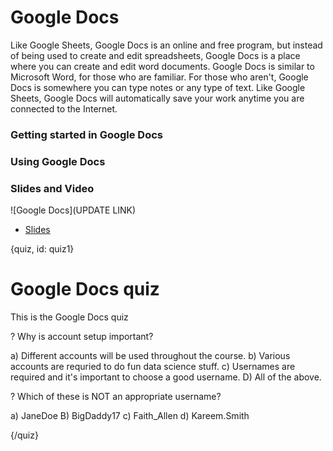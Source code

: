 # Google Docs

Like Google Sheets, Google Docs is an online and free program, but instead of being used to create and edit spreadsheets, Google Docs is a place where you can create and edit word documents. Google Docs is similar to Microsoft Word, for those who are familiar. For those who aren't, Google Docs is somewhere you can type notes or any type of text. Like Google Sheets, Google Docs will automatically save your work anytime you are connected to the Internet.  

### Getting started in Google Docs

### Using Google Docs


### Slides and Video

![Google Docs](UPDATE LINK)

* [Slides](https://docs.google.com/presentation/d/11y83FTHGr_sb2aNcM2nu6XHh2wnlSEbeeduJgPDH2Bw/edit?usp=sharing)


{quiz, id: quiz1}

# Google Docs quiz

This is the Google Docs quiz

? Why is account setup important?

a) Different accounts will be used throughout the course.
b) Various accounts are requried to do fun data science stuff.
c) Usernames are required and it's important to choose a good username.
D) All of the above.

? Which of these is NOT an appropriate username?

a) JaneDoe
B) BigDaddy17
c) Faith_Allen
d) Kareem.Smith


{/quiz}